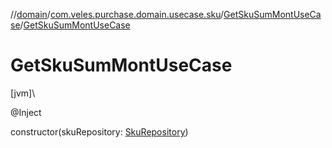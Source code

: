 //[domain](../../../index.md)/[com.veles.purchase.domain.usecase.sku](../index.md)/[GetSkuSumMontUseCase](index.md)/[GetSkuSumMontUseCase](-get-sku-sum-mont-use-case.md)

# GetSkuSumMontUseCase

[jvm]\

@Inject

constructor(skuRepository: [SkuRepository](../../com.veles.purchase.domain.repository.sku/-sku-repository/index.md))
